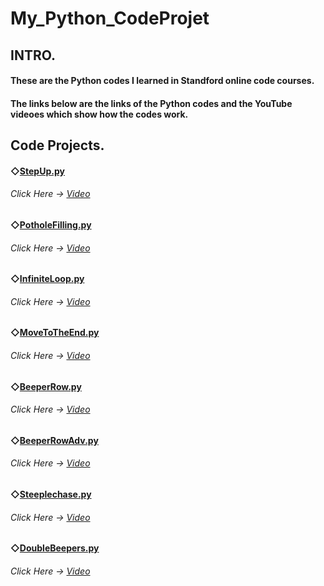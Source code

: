 # My_Python_CodeProjet

  ## INTRO.
   #### These are the Python codes I learned in Standford online code courses.
   #### The links below are the links of the Python codes and the YouTube videoes which show how the codes work.

  ## Code Projects.
   #### ◇[StepUp.py](https://github.com/ChaoHengLIU/My_Python_CodeProjet/blob/main/SC-Project/StepUp.py) 
   ######   Click Here → [Video](https://youtu.be/fO9FoZy4WB8)
   
   #### ◇[PotholeFilling.py](https://github.com/ChaoHengLIU/My_Python_CodeProjet/blob/main/SC-Project/PotholeFilling.py) 
   ######   Click Here → [Video](https://youtu.be/CFQviAKMtm0)
   
   #### ◇[InfiniteLoop.py](https://github.com/ChaoHengLIU/My_Python_CodeProjet/blob/main/SC-Project/InfiniteLoop.py) 
   ######   Click Here → [Video](https://youtu.be/ryqfQrBKVLE)
   
   #### ◇[MoveToTheEnd.py](https://github.com/ChaoHengLIU/My_Python_CodeProjet/blob/main/SC-Project/MoveToTheEnd.py)
   ######   Click Here → [Video](https://youtu.be/eo2l_hPHPNg)
   
   #### ◇[BeeperRow.py](https://github.com/ChaoHengLIU/My_Python_CodeProjet/blob/main/SC-Project/BeeperRow.py)
   ######   Click Here → [Video](https://youtu.be/O4hV_TXyIvY)
   
   #### ◇[BeeperRowAdv.py](https://github.com/ChaoHengLIU/My_Python_CodeProjet/blob/main/SC-Project/BeeperRowAdv.py)
   ######   Click Here → [Video](https://youtu.be/XXJ6vE9OSaY)
   
   #### ◇[Steeplechase.py](https://github.com/ChaoHengLIU/My_Python_CodeProjet/blob/main/SC-Project/Steeplechase.py)
   ######   Click Here → [Video](https://youtu.be/MZOkyjejfec)
   
   #### ◇[DoubleBeepers.py](https://github.com/ChaoHengLIU/My_Python_CodeProjet/blob/main/SC-Project/DoubleBeepers.py)
   ######   Click Here → [Video](https://youtu.be/mhyHk8IQoTg)
